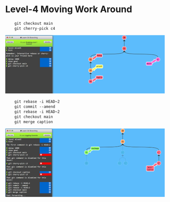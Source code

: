 # Level-4 Moving Work Around


```
    git checkout main
    git cherry-pick c4
```
![alt text](image.png)

```
    git rebase -i HEAD~2
    git commit --amend
    git rebase -i HEAD~2
    git checkout main
    git merge caption 
```
![alt text](image-1.png)